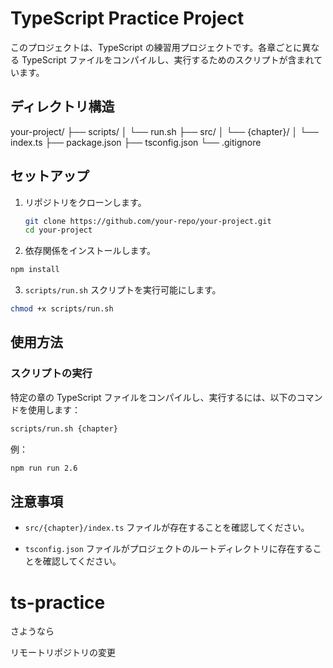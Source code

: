 # TypeScript Practice Project

このプロジェクトは、TypeScript の練習用プロジェクトです。各章ごとに異なる TypeScript ファイルをコンパイルし、実行するためのスクリプトが含まれています。

## ディレクトリ構造

your-project/
├── scripts/
│ └── run.sh
├── src/
│ └── {chapter}/
│ └── index.ts
├── package.json
├── tsconfig.json
└── .gitignore

## セットアップ

1. リポジトリをクローンします。

   ```bash
   git clone https://github.com/your-repo/your-project.git
   cd your-project
   ```

2. 依存関係をインストールします。

```zsh
npm install
```

3. `scripts/run.sh` スクリプトを実行可能にします。

```zsh
chmod +x scripts/run.sh
```

## 使用方法

### スクリプトの実行

特定の章の TypeScript ファイルをコンパイルし、実行するには、以下のコマンドを使用します：

```zsh
scripts/run.sh {chapter}
```

例：

```zsh
npm run run 2.6
```

## 注意事項

- `src/{chapter}/index.ts` ファイルが存在することを確認してください。


- `tsconfig.json` ファイルがプロジェクトのルートディレクトリに存在することを確認してください。

# ts-practice

さようなら

リモートリポジトリの変更
